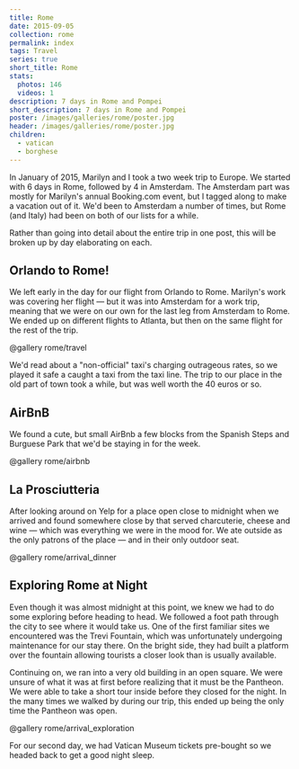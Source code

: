 ```yaml
---
title: Rome
date: 2015-09-05
collection: rome
permalink: index
tags: Travel
series: true
short_title: Rome
stats:
  photos: 146
  videos: 1
description: 7 days in Rome and Pompei
short_description: 7 days in Rome and Pompei
poster: /images/galleries/rome/poster.jpg
header: /images/galleries/rome/poster.jpg
children:
  - vatican
  - borghese
---
```


In January of 2015, Marilyn and I took a two week trip to Europe. We started with 6 days in Rome, followed by 4 in Amsterdam. The Amsterdam part was mostly for Marilyn's annual Booking.com event, but I tagged along to make a vacation out of it. We'd been to Amsterdam a number of times, but Rome (and Italy) had been on both of our lists for a while.

Rather than going into detail about the entire trip in one post, this will be broken up by day elaborating on each.

## Orlando to Rome!

We left early in the day for our flight from Orlando to Rome. Marilyn's work was covering her flight — but it was into Amsterdam for a work trip, meaning that we were on our own for the last leg from Amsterdam to Rome. We ended up on different flights to Atlanta, but then on the same flight for the rest of the trip.

@gallery rome/travel

We'd read about a "non-official" taxi's charging outrageous rates, so we played it safe a caught a taxi from the taxi line. The trip to our place in the old part of town took a while, but was well worth the 40 euros or so.

## AirBnB

We found a cute, but small AirBnb a few blocks from the Spanish Steps and Burguese Park that we'd be staying in for the week.

@gallery rome/airbnb

## La Prosciutteria

After looking around on Yelp for a place open close to midnight when we arrived and found somewhere close by that served charcuterie, cheese and wine — which was everything we were in the mood for. We ate outside as the only patrons of the place — and in their only outdoor seat.

@gallery rome/arrival_dinner

## Exploring Rome at Night

Even though it was almost midnight at this point, we knew we had to do some exploring before heading to head. We followed a foot path through the city to see where it would take us. One of the first familiar sites we encountered was the Trevi Fountain, which was unfortunately undergoing maintenance for our stay there. On the bright side, they had built a platform over the fountain allowing tourists a closer look than is usually available.

Continuing on, we ran into a very old building in an open square. We were unsure of what it was at first before realizing that it must be the Pantheon. We were able to take a short tour inside before they closed for the night. In the many times we walked by during our trip, this ended up being the only time the Pantheon was open.

@gallery rome/arrival_exploration

For our second day, we had Vatican Museum tickets pre-bought so we headed back to get a good night sleep.
